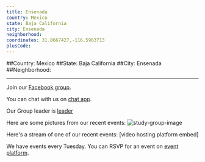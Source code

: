 ```yaml
---
title: Ensenada
country: Mexico
state: Baja California
city: Ensenada
neighborhood: 
coordinates: 31.8667427,-116.5963713
plusCode:
---
```


##Country: Mexico
##State: Baja California
##City: Ensenada
##Neighborhood: 
*****
Join our [Facebook group](https://www.facebook.com/groups/free.code.camp.ensenada.mexico/).

You can chat with us on [chat app]().

Our Group leader is [leader]()

Here are some pictures from our recent events:
![study-group-image]()

Here's a stream of one of our recent events:
[video hosting platform embed]

We have events every Tuesday. You can RSVP for an event on [event platform]().
